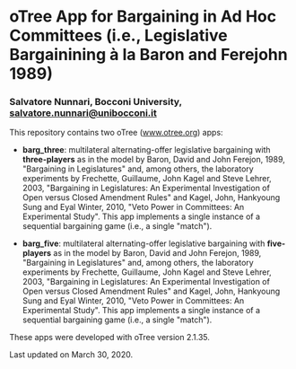 # oTree App for Bargaining in Ad Hoc Committees (i.e., Legislative Bargainining à la Baron and Ferejohn 1989)
### Salvatore Nunnari, Bocconi University, salvatore.nunnari@unibocconi.it

This repository contains two oTree (www.otree.org) apps:

* **barg_three**: multilateral alternating-offer legislative bargaining with **three-players** as in the model by Baron, David and John Ferejon, 1989, "Bargaining in Legislatures" 
and, among others, the laboratory experiments by Frechette, Guillaume, John Kagel and Steve Lehrer, 2003, "Bargaining in Legislatures: An Experimental Investigation of Open versus Closed Amendment Rules" and Kagel, John, Hankyoung Sung and Eyal Winter, 2010, "Veto Power in Committees: An Experimental Study".
This app implements a single instance of a sequential bargaining game (i.e., a single "match").

* **barg_five**: multilateral alternating-offer legislative bargaining with **five-players** as in the model by Baron, David and John Ferejon, 1989, "Bargaining in Legislatures" 
and, among others, the laboratory experiments by Frechette, Guillaume, John Kagel and Steve Lehrer, 2003, "Bargaining in Legislatures: An Experimental Investigation of Open versus Closed Amendment Rules" and Kagel, John, Hankyoung Sung and Eyal Winter, 2010, "Veto Power in Committees: An Experimental Study".
This app implements a single instance of a sequential bargaining game (i.e., a single "match").

These apps were developed with oTree version 2.1.35.

Last updated on March 30, 2020.
